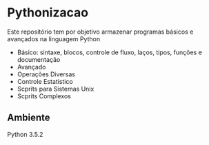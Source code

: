 # Pythonizacao

Este repositório tem por objetivo armazenar programas básicos e avançados na linguagem Python

- Básico: sintaxe, blocos, controle de fluxo, laços, tipos, funções e documentação
- Avançado
- Operações Diversas
- Controle Estatístico
- Scprits para Sistemas Unix
- Scprits Complexos

## Ambiente
Python 3.5.2
